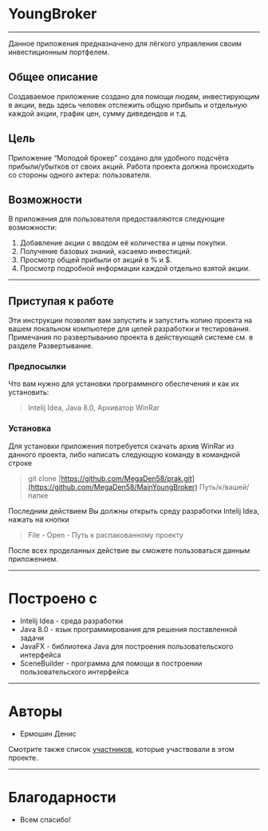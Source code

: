 # YoungBroker
---
Данное приложения предназначено для лёгкого управления своим инвестиционным портфелем.

## Общее описание
Создаваемое приложение создано для помощи людям, инвестирующим в акции, ведь здесь человек отслежить общую прибыль и отдельную каждой акции, график цен, сумму диведендов и т.д.

## Цель
Приложение “Молодой брокер” создано для удобного подсчёта прибыли/убытков от своих акций. Работа проекта должна происходить со стороны одного актера: пользователя.

## Возможности
В приложения для пользователя предоставляются следующие возможности:<br />
1. Добавление акции с вводом её количества и цены покупки.<br />
2. Получение базовых знаний, касаемо инвестиций.<br />
3. Просмотр общей прибыли от акций в % и $.<br />
4. Просмотр подробной информации каждой отдельно взятой акции.

----

## Приступая к работе
Эти инструкции позволят вам запустить и запустить копию проекта на вашем локальном компьютере для целей разработки и тестирования. Примечания по развертыванию проекта в действующей системе см. в разделе Развертывание.

### Предпосылки
Что вам нужно для установки программного обеспечения и как их установить:

> Intelij Idea, Java 8.0, Архиватор WinRar

### Установка
Для установки приложения потребуется скачать архив WinRar из данного проекта, либо написать следующую команду в командной строке
> git clone [https://github.com/MegaDen58/prak.git](https://github.com/MegaDen58/MainYoungBroker) Путь/к/вашей/папке

Последним действием Вы должны открыть среду разработки Intelij Idea, нажать на кнопки
> File - Open - Путь к распакованному проекту

После всех проделанных действие вы сможете пользоваться данным приложением.

----
# Построено с
- Intelij Idea - среда разработки
- Java 8.0 - язык программирования для решения поставленной задачи
- JavaFX - библиотека Java для построения пользовательского интерфейса
- SceneBuilder - программа для помощи в построении пользовательского интерфейса

----
# Авторы
- Ермошин Денис

Смотрите также список [участников](https://github.com/MegaDen58/MainYoungBroker/graphs/contributors), которые участвовали в этом проекте.

----
# Благодарности
- Всем спасибо!

